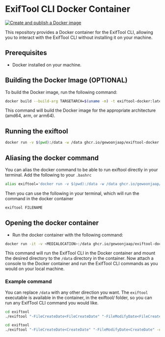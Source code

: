 # ExifTool CLI Docker Container
[![Create and publish a Docker image](https://github.com/GewoonJaap/exiftool-docker/actions/workflows/publish.yml/badge.svg)](https://github.com/GewoonJaap/exiftool-docker/actions/workflows/publish.yml)

This repository provides a Docker container for the ExifTool CLI, allowing you to interact with the ExifTool CLI without installing it on your machine.

## Prerequisites

- Docker installed on your machine.

## Building the Docker Image (OPTIONAL)

To build the Docker image, run the following command:

```sh
docker build --build-arg TARGETARCH=$(uname -m) -t exiftool-docker:latest .
```

This command will build the Docker image for the appropriate architecture (amd64, arm, or arm64).

## Running the exiftool
```sh
docker run -v $(pwd):/data -w /data ghcr.io/gewoonjaap/exiftool-docker:latest FILENAME
```

## Aliasing the docker command
You can alias the docker command to be able to run exiftool directly in your terminal. Add the following to your `.bashrc`
```sh
alias exiftool='docker run -v $(pwd):/data -w /data ghcr.io/gewoonjaap/exiftool-docker:latest $1'
```

Then you can use the following in your terminal, which will run the command in the docker container
```sh
exiftool FILENAME
```

## Opening the docker container
- Run the docker container with the following command:
```sh
docker run -it -v <MEDIALOCATION>:/data ghcr.io/gewoonjaap/exiftool-docker:latest /bin/bash
```

This command will run the ExifTool CLI in the Docker container and mount the desired directory to the `/data` directory in the container.
Now attach a console to the Docker container and run the ExifTool CLI commands as you would on your local machine.

### Example command
You can replace `/data` with any other direction you want.
The `exiftool` executable is available in the container, in the exiftool/ folder, so you can run any ExifTool CLI command you would like.
```sh
cd exiftool
./exiftool "-FileCreateDate<FileCreateDate" "-FileModifyDate<FileCreateDate" -ext .mp4 -ext .jpg -ext .jpeg -ext .heic -ext .MOV -ext .png /data
```

```sh
cd exiftool
./exiftool "-FileCreateDate<CreateDate" "-FileModifyDate<CreateDate" -ext .mp4 -ext .jpg -ext .jpeg -ext .heic -ext .MOV -ext .png /data
```
